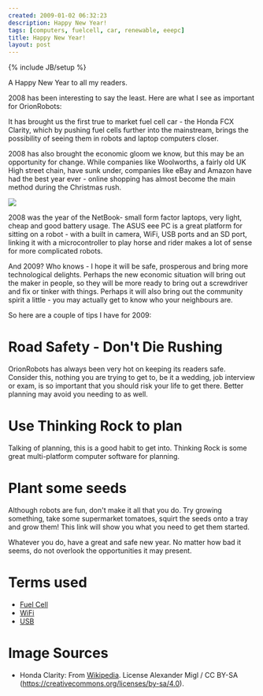 ```yaml
---
created: 2009-01-02 06:32:23
description: Happy New Year!
tags: [computers, fuelcell, car, renewable, eeepc]
title: Happy New Year!
layout: post
---
```

{% include JB/setup %}

A Happy New Year to all my readers.

2008 has been interesting to say the least. Here are what I see as important for OrionRobots:

It has brought us the first true to market fuel cell car - the Honda FCX Clarity, which by pushing fuel cells further into the mainstream, brings the possibility of seeing them in robots and laptop computers closer.

2008 has also brought the economic gloom we know, but this may be an opportunity for change. While companies like Woolworths, a fairly old UK High street chain, have sunk under, companies like eBay and Amazon have had the best year ever - online shopping has almost become the main method during the Christmas rush.

<a href="https://www.amazon.co.uk/Asus-EeePC-Netbook-1-6GHz-Black/dp/B001C9SXKC/ref=as_li_ss_il?ie=UTF8&linkCode=li2&tag=orionrobots-21&linkId=031367d45dd9816ecc3da48fe98b146e&language=en_GB" target="_blank"><img border="0" src="//ws-eu.amazon-adsystem.com/widgets/q?_encoding=UTF8&ASIN=B001C9SXKC&Format=_SL160_&ID=AsinImage&MarketPlace=GB&ServiceVersion=20070822&WS=1&tag=orionrobots-21&language=en_GB" ></a><img src="https://ir-uk.amazon-adsystem.com/e/ir?t=orionrobots-21&language=en_GB&l=li2&o=2&a=B001C9SXKC" width="1" height="1" border="0" alt="" style="border:none !important; margin:0px !important;" />

2008 was the year of the NetBook- small form factor laptops, very light, cheap and good battery usage. The ASUS eee PC is a great platform for sitting on a robot - with a built in camera, WiFi, USB ports and an SD port, linking it with a microcontroller to play horse and rider makes a lot of sense for more complicated robots.

And 2009? Who knows - I hope it will be safe, prosperous and bring more technological delights. Perhaps the new economic situation will bring out the maker in people, so they will be more ready to bring out a screwdriver and fix or tinker with things. Perhaps it will also bring out the community spirit a little - you may actually get to know who your neighbours are.

So here are a couple of tips I have for 2009:

# Road Safety - Don't Die Rushing

OrionRobots has always been very hot on keeping its readers safe. Consider this, nothing you are trying to get to, be it a wedding, job interview or exam, is so important that you should risk your life to get there. Better planning may avoid you needing to as well.

# Use Thinking Rock to plan

Talking of planning, this is a good habit to get into. Thinking Rock is some great multi-platform computer software for planning.

# Plant some seeds

Although robots are fun, don't make it all that you do. Try growing something, take some supermarket tomatoes, squirt the seeds onto a tray and grow them! This link will show you what you need to get them started.

Whatever you do, have a great and safe new year. No matter how bad it seems, do not overlook the opportunities it may present.

# Terms used

* [Fuel Cell](/wiki/fuel_cell.html)
* [WiFi](/wiki/wifi.html)
* [USB](/wiki/usb.html)

# Image Sources

* Honda Clarity: From [Wikipedia](https://commons.wikimedia.org/wiki/File:Honda_Clarity_Fuel_Cell_IMG_0301.jpg). License Alexander Migl / CC BY-SA (https://creativecommons.org/licenses/by-sa/4.0).
